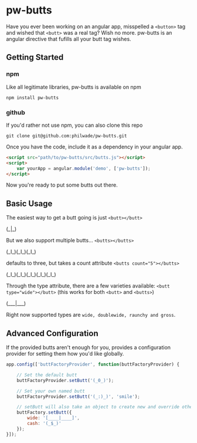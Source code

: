 # pw-butts
Have you ever been working on an angular app, misspelled a ```<button>``` tag and wished that ```<butt>``` was a real tag? Wish no more. pw-butts is an angular directive that fufills all your butt tag wishes.

## Getting Started

### npm

Like all legitimate libraries, pw-butts is available on npm
```
npm install pw-butts
```

### github

If you'd rather not use npm, you can also clone this repo
```
git clone git@github.com:philwade/pw-butts.git
```
Once you have the code, include it as a dependency in your angular app.

```html
<script src="path/to/pw-butts/src/butts.js"></script>
<script>
	var yourApp = angular.module('demo', ['pw-butts']);
</script>
```
Now you're ready to put some butts out there.

## Basic Usage

The easiest way to get a butt going is just ```<butt></butt>```

\(\_\|\_\)

But we also support multiple butts... ```<butts></butts>```

\(\_I\_\)\(\_I\_\)\(\_I\_\)

<butts> defaults to three, but takes a count attribute ```<butts count="5"></butts>```

\(\_I\_\)\(\_I\_\)\(\_I\_\)\(\_I\_\)\(\_I\_\)

Through the type attribute, there are a few varieties available: ```<butt type="wide"></butt>``` (this works for both ```<butt>``` and ```<butts>```)

\(\_\_\_\|\_\_\_\)

Right now supported types are ```wide, doublewide, raunchy and gross```.

## Advanced Configuration

If the provided butts aren't enough for you, <butt> provides a configuration provider for setting them how you'd like globally.

```javascript
app.config(['buttFactoryProvider', function(buttFactoryProvider) {

	// Set the default butt
	buttFactoryProvider.setButt('(_0_)');

	// Set your own named butt
	buttFactoryProvider.setButt('(_:)_)', 'smile');

	// setButt will also take an object to create new and override others
	buttFactory.setButt({
		wide: '[____|____]',
		cash: '(_$_)'
	});
}]);
```

